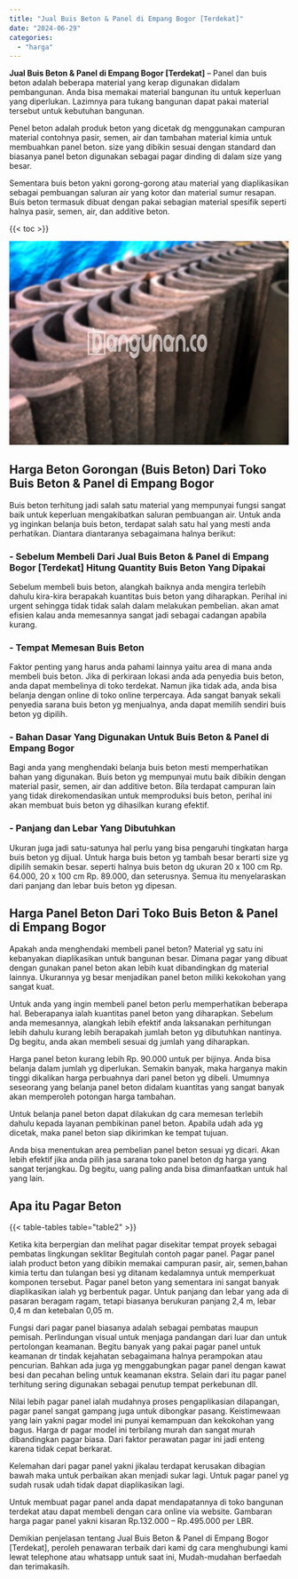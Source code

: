 ```yaml
---
title: "Jual Buis Beton & Panel di Empang Bogor [Terdekat]"
date: "2024-06-29"
categories: 
  - "harga"
---
```


**Jual Buis Beton & Panel di Empang Bogor \[Terdekat\]** – Panel dan buis beton adalah beberapa material yang kerap digunakan didalam pembangunan. Anda bisa memakai material bangunan itu untuk keperluan yang diperlukan. Lazimnya para tukang bangunan dapat pakai material tersebut untuk kebutuhan bangunan.

Penel beton adalah produk beton yang dicetak dg menggunakan campuran material contohnya pasir, semen, air dan tambahan material kimia untuk membuahkan panel beton. size yang dibikin sesuai dengan standard dan biasanya panel beton digunakan sebagai pagar dinding di dalam size yang besar.

Sementara buis beton yakni gorong-gorong atau material yang diaplikasikan sebagai pembuangan saluran air yang kotor dan material sumur resapan. Buis beton termasuk dibuat dengan pakai sebagian material spesifik seperti halnya pasir, semen, air, dan additive beton.

{{< toc >}}

![Jual Buis Beton & Panel di Empang Bogor [Terdekat]](/images/jual-panel-buis-beton-murah-15.png)

## Harga Beton Gorongan (Buis Beton) Dari Toko Buis Beton & Panel di Empang Bogor

Buis beton terhitung jadi salah satu material yang mempunyai fungsi sangat baik untuk keperluan mengakibatkan saluran pembuangan air. Untuk anda yg inginkan belanja buis beton, terdapat salah satu hal yang mesti anda perhatikan. Diantara diantaranya sebagaimana halnya berikut:

### \- Sebelum Membeli Dari Jual Buis Beton & Panel di Empang Bogor \[Terdekat\] Hitung Quantity Buis Beton Yang Dipakai

Sebelum membeli buis beton, alangkah baiknya anda mengira terlebih dahulu kira-kira berapakah kuantitas buis beton yang diharapkan. Perihal ini urgent sehingga tidak tidak salah dalam melakukan pembelian. akan amat efisien kalau anda memesannya sangat jadi sebagai cadangan apabila kurang.

### \- Tempat Memesan Buis Beton

Faktor penting yang harus anda pahami lainnya yaitu area di mana anda membeli buis beton. Jika di perkiraan lokasi anda ada penyedia buis beton, anda dapat membelinya di toko terdekat. Namun jika tidak ada, anda bisa belanja dengan online di toko online terpercaya. Ada sangat banyak sekali penyedia sarana buis beton yg menjualnya, anda dapat memilih sendiri buis beton yg dipilih.

### \- Bahan Dasar Yang Digunakan Untuk Buis Beton & Panel di Empang Bogor

Bagi anda yang menghendaki belanja buis beton mesti memperhatikan bahan yang digunakan. Buis beton yg mempunyai mutu baik dibikin dengan material pasir, semen, air dan additive beton. Bila terdapat campuran lain yang tidak direkomendasikan untuk memproduksi buis beton, perihal ini akan membuat buis beton yg dihasilkan kurang efektif.

### \- Panjang dan Lebar Yang Dibutuhkan

Ukuran juga jadi satu-satunya hal perlu yang bisa pengaruhi tingkatan harga buis beton yg dijual. Untuk harga buis beton yg tambah besar berarti size yg dipilih semakin besar. seperti halnya buis beton dg ukuran 20 x 100 cm Rp. 64.000, 20 x 100 cm Rp. 89.000, dan seterusnya. Semua itu menyelaraskan dari panjang dan lebar buis beton yg dipesan.

## Harga Panel Beton Dari Toko Buis Beton & Panel di Empang Bogor

Apakah anda menghendaki membeli panel beton? Material yg satu ini kebanyakan diaplikasikan untuk bangunan besar. Dimana pagar yang dibuat dengan gunakan panel beton akan lebih kuat dibandingkan dg material lainnya. Ukurannya yg besar menjadikan panel beton miliki kekokohan yang sangat kuat.

Untuk anda yang ingin membeli panel beton perlu memperhatikan beberapa hal. Beberapanya ialah kuantitas panel beton yang diharapkan. Sebelum anda memesannya, alangkah lebih efektif anda laksanakan perhitungan lebih dahulu kurang lebih berapakah jumlah beton yg dibutuhkan nantinya. Dg begitu, anda akan membeli sesuai dg jumlah yang diharapkan.

Harga panel beton kurang lebih Rp. 90.000 untuk per bijinya. Anda bisa belanja dalam jumlah yg diperlukan. Semakin banyak, maka harganya makin tinggi dikalikan harga perbuahnya dari panel beton yg dibeli. Umumnya seseorang yang belanja panel beton didalam kuantitas yang sangat banyak akan memperoleh potongan harga tambahan.

Untuk belanja panel beton dapat dilakukan dg cara memesan terlebih dahulu kepada layanan pembikinan panel beton. Apabila udah ada yg dicetak, maka panel beton siap dikirimkan ke tempat tujuan.

Anda bisa menentukan area pembelian panel beton sesuai yg dicari. Akan lebih efektif jika anda pilih jasa sarana toko panel beton dg harga yang sangat terjangkau. Dg begitu, uang paling anda bisa dimanfaatkan untuk hal yang lain.

## Apa itu Pagar Beton

{{< table-tables table="table2" >}}

Ketika kita berpergian dan melihat pagar disekitar tempat proyek sebagai pembatas lingkungan seklitar Begitulah contoh pagar panel. Pagar panel ialah product beton yang dibikin memakai campuran pasir, air, semen,bahan kimia tertu dan tulangan besi yg ditanam kedalamnya untuk memperkuat komponen tersebut. Pagar panel beton yang sementara ini sangat banyak diaplikasikan ialah yg berbentuk pagar. Untuk panjang dan lebar yang ada di pasaran beragam ragam, tetapi biasanya berukuran panjang 2,4 m, lebar 0,4 m dan ketebalan 0,05 m.

Fungsi dari pagar panel biasanya adalah sebagai pembatas maupun pemisah. Perlindungan visual untuk menjaga pandangan dari luar dan untuk pertolongan keamanan. Begitu banyak yang pakai pagar panel untuk keamanan dr tindak kejahatan sebagaimana halnya perampokan atau pencurian. Bahkan ada juga yg menggabungkan pagar panel dengan kawat besi dan pecahan beling untuk keamanan ekstra. Selain dari itu pagar panel terhitung sering digunakan sebagai penutup tempat perkebunan dll.

Nilai lebih pagar panel ialah mudahnya proses pengaplikasian dilapangan, pagar panel sangat gampang juga untuk dibongkar pasang. Keistimewaan yang lain yakni pagar model ini punyai kemampuan dan kekokohan yang bagus. Harga dr pagar model ini terbilang murah dan sangat murah dibandingkan pagar biasa. Dari faktor perawatan pagar ini jadi enteng karena tidak cepat berkarat.

Kelemahan dari pagar panel yakni jikalau terdapat kerusakan dibagian bawah maka untuk perbaikan akan menjadi sukar lagi. Untuk pagar panel yg sudah rusak udah tidak dapat diaplikasikan lagi.

Untuk membuat pagar panel anda dapat mendapatannya di toko bangunan terdekat atau dapat membeli dengan cara online via website. Gambaran harga pagar panel yakni kisaran Rp.132.000 – Rp.495.000 per LBR.

Demikian penjelasan tentang Jual Buis Beton & Panel di Empang Bogor \[Terdekat\], peroleh penawaran terbaik dari kami dg cara menghubungi kami lewat telephone atau whatsapp untuk saat ini, Mudah-mudahan berfaedah dan terimakasih.
